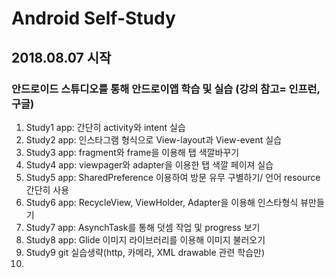 # Android Self-Study
## 2018.08.07 시작
### 안드로이드 스튜디오를 통해 안드로이앱 학습 및 실습 (강의 참고= 인프런, 구글)
1. Study1 app: 간단히 activity와 intent 실습
2. Study2 app: 인스타그램 형식으로 View-layout과 View-event 실습
3. Study3 app: fragment와 frame을 이용해 탭 색깔바꾸기 
4. Study4 app: viewpager와 adapter을 이용한 탭 색깔 페이져 실습
5. Study5 app: SharedPreference 이용하여 방문 유무 구별하기/ 언어 resource 간단히 사용
6. Study6 app: RecycleView, ViewHolder, Adapter을 이용해 인스타형식 뷰만들기
7. Study7 app: AsynchTask를 통해 덧셈 작업 및 progress 보기
8. Study8 app: Glide 이미지 라이브러리를 이용해 이미지 불러오기
9. Study9 git 실습생략(http, 카메라, XML drawable 관련 학습만)
10.

